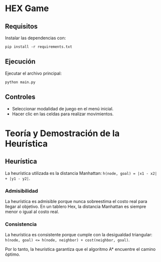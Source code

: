 # HEX Game

## Requisitos

Instalar las dependencias con:

```
pip install -r requirements.txt
```

## Ejecución

Ejecutar el archivo principal:

```
python main.py
```

## Controles

- Seleccionar modalidad de juego en el menú inicial.
- Hacer clic en las celdas para realizar movimientos.

# Teoría y Demostración de la Heurística

## Heurística

La heurística utilizada es la distancia Manhattan: `h(node, goal) = |x1 - x2| + |y1 - y2|`.

### Admisibilidad

La heurística es admisible porque nunca sobreestima el costo real para llegar al objetivo. En un tablero Hex, la distancia Manhattan es siempre menor o igual al costo real.

### Consistencia

La heurística es consistente porque cumple con la desigualdad triangular: `h(node, goal) <= h(node, neighbor) + cost(neighbor, goal)`.

Por lo tanto, la heurística garantiza que el algoritmo A* encuentre el camino óptimo.
